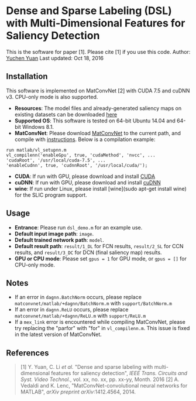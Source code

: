 # Dense and Sparse Labeling (DSL) with Multi-Dimensional Features for Saliency Detection
This is the software for paper [1]. Please cite [1] if you use this code.
Author: [Yuchen Yuan](mailto:yuchen.yuan@sydney.edu.au)
Last updated: Oct 18, 2016

## Installation
This software is implemented on MatConvNet [2] with CUDA 7.5 and cuDNN v3. CPU-only mode is also supported.
- **Resources**: The model files and already-generated saliency maps on existing datasets can be downloaded [here](http://pan.baidu.com/s/1c2hzzKc)
- **Supported OS**: This software is tested on 64-bit Ubuntu 14.04 and 64-bit Windows 8.1.
- **MatConvNet**: Please download [MatConvNet](http://www.vlfeat.org/matconvnet/) to the current path, and compile with [instructions](http://www.vlfeat.org/matconvnet/install/). Below is a compilation example:
```
run matlab/vl_setupnn.m
vl_compilenn('enableGpu', true, 'cudaMethod', 'nvcc', ...
'cudaRoot', '/usr/local/cuda-7.5', ...
'enableCudnn', true, 'cudnnRoot', '/usr/local/cuda/');
```
- **CUDA**: If run with GPU, please download and install [CUDA](https://developer.nvidia.com/cuda-toolkit-archive)
- **cuDNN**: If run with GPU, please download and install [cuDNN](https://developer.nvidia.com/cudnn)
- **wine**: If run under Linux, please install [wine](sudo apt-get install wine) for the SLIC program support.

## Usage
- **Entrance**: Please run `dsl_demo.m` for an example use. 
- **Default input image path**: `image`.
- **Default trained network path**: `model`.
- **Default result path**: `result/1_DL` for FCN results, `result/2_SL` for CCN results, and `result/3_DC` for DCN (final saliency map) results.
- **GPU or CPU mode**: Please set `gpus = 1` for GPU mode, or `gpus = []` for CPU-only mode.

## Notes
- If an error in `dagnn.BatchNorm` occurs, please replace `matconvnet/matlab/+dagnn/BatchNorm.m` with `support/BatchNorm.m`
- If an error in `dagnn.ReLU` occurs, please replace `matconvnet/matlab/+dagnn/ReLU.m` with `support/ReLU.m`
- If a `mex_link` error is encountered while compiling MatConvNet, please try replacing the "parfor" with "for" in `vl_compilenn.m`. This issue is fixed in the latest version of MatConvNet.

## References
> [1] Y. Yuan, C. Li *et al.* "Dense and sparse labeling with multi-dimensional features for saliency detection", *IEEE Trans. Circuits and Syst. Video Technol.*, vol. xx, no. xx, pp. xx-yy, Month. 2016
> [2] A. Vedaldi and K. Lenc, "MatConvNet-convolutional neural networks for MATLAB", *arXiv preprint arXiv*:1412.4564, 2014.
